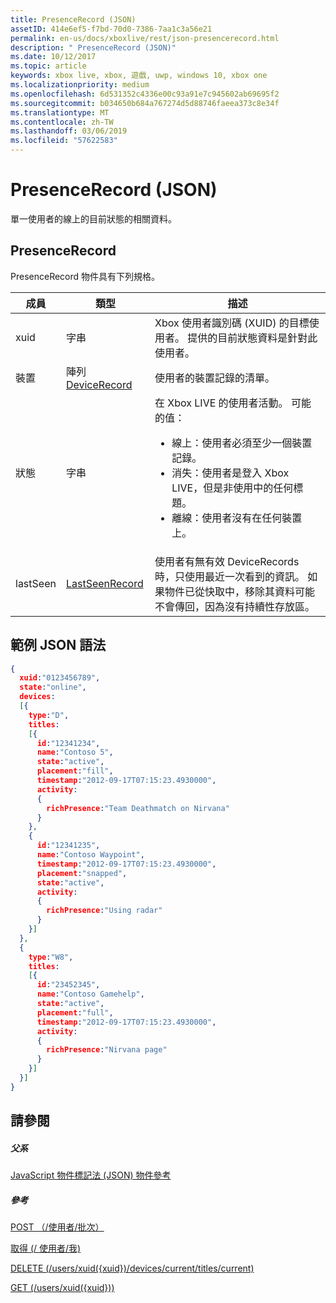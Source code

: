 ```yaml
---
title: PresenceRecord (JSON)
assetID: 414e6ef5-f7bd-70d0-7386-7aa1c3a56e21
permalink: en-us/docs/xboxlive/rest/json-presencerecord.html
description: " PresenceRecord (JSON)"
ms.date: 10/12/2017
ms.topic: article
keywords: xbox live, xbox, 遊戲, uwp, windows 10, xbox one
ms.localizationpriority: medium
ms.openlocfilehash: 6d531352c4336e00c93a91e7c945602ab69695f2
ms.sourcegitcommit: b034650b684a767274d5d88746faeea373c8e34f
ms.translationtype: MT
ms.contentlocale: zh-TW
ms.lasthandoff: 03/06/2019
ms.locfileid: "57622583"
---
```

# <a name="presencerecord-json"></a>PresenceRecord (JSON)
單一使用者的線上的目前狀態的相關資料。
<a id="ID4EN"></a>


## <a name="presencerecord"></a>PresenceRecord

PresenceRecord 物件具有下列規格。

| 成員| 類型| 描述|
| --- | --- | --- |
| xuid| 字串| Xbox 使用者識別碼 (XUID) 的目標使用者。 提供的目前狀態資料是針對此使用者。|
| 裝置| 陣列[DeviceRecord](json-devicerecord.md)| 使用者的裝置記錄的清單。|
| 狀態| 字串| 在 Xbox LIVE 的使用者活動。 可能的值： <ul><li>線上：使用者必須至少一個裝置記錄。</li><li>消失：使用者是登入 Xbox LIVE，但是非使用中的任何標題。</li><li>離線：使用者沒有在任何裝置上。</li></ul> | 
| lastSeen| [LastSeenRecord](json-lastseenrecord.md)| 使用者有無有效 DeviceRecords 時，只使用最近一次看到的資訊。 如果物件已從快取中，移除其資料可能不會傳回，因為沒有持續性存放區。|

<a id="ID4E2C"></a>


## <a name="sample-json-syntax"></a>範例 JSON 語法


```json
{
  xuid:"0123456789",
  state:"online",
  devices:
  [{
    type:"D",
    titles:
    [{
      id:"12341234",
      name:"Contoso 5",
      state:"active",
      placement:"fill",
      timestamp:"2012-09-17T07:15:23.4930000",
      activity:
      {
        richPresence:"Team Deathmatch on Nirvana"
      }
    },
    {
      id:"12341235",
      name:"Contoso Waypoint",
      timestamp:"2012-09-17T07:15:23.4930000",
      placement:"snapped",
      state:"active",
      activity:
      {
        richPresence:"Using radar"
      }
    }]
  },
  {
    type:"W8",
    titles:
    [{
      id:"23452345",
      name:"Contoso Gamehelp",
      state:"active",
      placement:"full",
      timestamp:"2012-09-17T07:15:23.4930000",
      activity:
      {
        richPresence:"Nirvana page"
      }
    }]
  }]
}

```


<a id="ID4EED"></a>


## <a name="see-also"></a>請參閱

<a id="ID4EGD"></a>


##### <a name="parent"></a>父系

[JavaScript 物件標記法 (JSON) 物件參考](atoc-xboxlivews-reference-json.md)


<a id="ID4EQD"></a>


##### <a name="reference"></a>參考

[POST （/使用者/批次）](../uri/presence/uri-usersbatchpost.md)

 [取得 (/ 使用者/我)](../uri/presence/uri-usersmeget.md)

 [DELETE (/users/xuid({xuid})/devices/current/titles/current)](../uri/presence/uri-usersxuiddevicescurrenttitlescurrentdelete.md)

 [GET (/users/xuid({xuid}))](../uri/presence/uri-usersxuidget.md)
